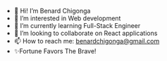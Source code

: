 - 👋 Hi! I’m Benard Chigonga
- 👀 I’m interested in Web development
- 🌱 I’m currently learning Full-Stack Engineer
- 💞️ I’m looking to collaborate on React applications
- 📫 How to reach me: benardchigonga@gmail.com
- ✨Fortune Favors The Brave!

  
  
<!---
Benchigo/Benchigo is a ✨ special ✨ repository because its `README.md` (this file) appears on your GitHub profile.
You can click the Preview link to take a look at your changes.
--->
